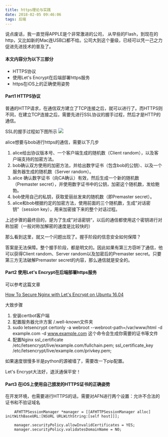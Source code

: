 ```yaml
---
title: https理论与实践
date: 2018-02-05 09:46:06
tags: 后端
---
```

说点废话，我一直觉得APPLE是个非常激进的公司， 从早些的Flash，到现在的http，又比如新的Mac连USB口都不给。公司大到这个量级，已经可以凭一己之力促进先进技术的普及了。

#### 本文内容分为以下三部分

+ HTTPS协议
+ 使用Let's Encrypt在后端部署https服务
+ https在iOS上的正确使用姿势

#### Part1 HTTPS协议
普通的HTTP请求，在通信双方建立了TCP连接之后，就可以进行了。而HTTPS则不同，在建立TCP连接之后，需要先进行SSL协议的握手过程，然后才是HTTP的通信。

SSL的握手过程如下图所示
![](http://upload-images.jianshu.io/upload_images/4073552-0d43756862bec209.png?imageMogr2/auto-orient/strip%7CimageView2/2/w/1240)

alice想要与bob进行https的通信，需要以下几步

1. alice给出协议版本号、一个客户端生成的随机数（Client random），以及客户端支持的加密方法。
2. bob确认双方使用的加密方法，并给出数字证书（包含bob的公钥）、以及一个服务器生成的随机数（Server random）。
3. alice 确认数字证书（向CA确认）有效，然后生成一个新的随机数（Premaster secret），并使用数字证书中的公钥，加密这个随机数，发给鲍勃。
4. bob使用自己的私钥，获取爱丽丝发来的随机数（即Premaster secret）。
5. alice和bob根据约定的加密方法，使用前面的三个随机数，生成"对话密钥"（session key），用来加密接下来的整个对话过程。

上述步骤的最终目的，是为了生成”对话密钥“，以后的通信都使用这个密钥进行对称加密（一般对称加解密的速度是比较快的）

那么看到这里，就又一个问题出现了。握手阶段的信息安全如何保障？

答案是无法保障。整个握手阶段，都是明文的。因此如果有第三方窃听了通信，他可以获得Client random、Server random以及加密后的Premaster secret。只要第三方无法破解Premaster secret的内容，那么通信就是安全的。

#### Part2 使用Let's Encrypt在后端部署https服务
可以参考这篇文章

[How To Secure Nginx with Let's Encrypt on Ubuntu 16.04](https://www.digitalocean.com/community/tutorials/how-to-secure-nginx-with-let-s-encrypt-on-ubuntu-16-04)

大致步骤

1. 安装certbot客户端
2. 配置服务器允许方案 /.well-known文件夹
3. sudo letsencrypt certonly -a webroot --webroot-path=/var/www/html -d example.com -d www.example.com 这个命令会生成你需要的证书等文件
4. 配置Nginx ssl_certificate /etc/letsencrypt/live/example.com/fullchain.pem;
ssl_certificate_key /etc/letsencrypt/live/example.com/privkey.pem;

如果速度很慢多半是python的源被墙了，需要改一下pip配置。

Let's Encrypt大法好，退沃通保平安！

#### Part3 在iOS上使用自己颁发的HTTPS证书的正确姿势

在开发环境，也需要进行HTTPS的话，需要对AFN进行两个设置：允许不合法的证书和不验证域名

```
    AFHTTPSessionManager *manager = [[AFHTTPSessionManager alloc] initWithBaseURL:[NSURL URLWithString:[self host]]];

    manager.securityPolicy.allowInvalidCertificates = YES;
    manager.securityPolicy.validatesDomainName = NO;
```

